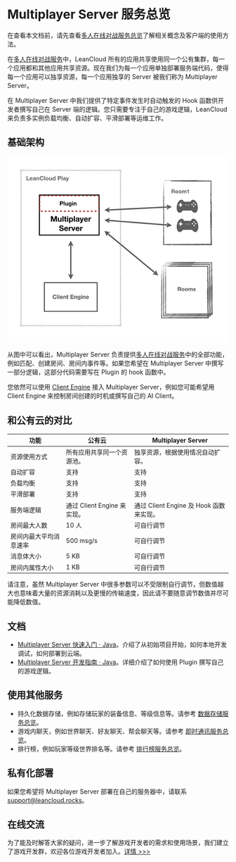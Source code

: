 # Multiplayer Server 服务总览

在查看本文档前，请先查看[多人在线对战服务总览](multiplayer.html)了解相关概念及客户端的使用方法。

在[多人在线对战服务](multiplayer.html)中，LeanCloud 所有的应用共享使用同一个公有集群，每一个应用都和其他应用共享资源。现在我们为每一个应用单独部署服务端代码，使得每一个应用可以独享资源，每一个应用独享的 Server 被我们称为 Multiplayer Server。

在 Multiplayer Server 中我们提供了特定事件发生时自动触发的 Hook 函数供开发者撰写自己在 Server 端的逻辑。您只需要专注于自己的游戏逻辑，LeanCloud 来负责多实例负载均衡、自动扩容、平滑部署等运维工作。

## 基础架构

![image](images/multiplayer-server-intro.png)

从图中可以看出，Multiplayer Server 负责提供[多人在线对战服务](multiplayer.html)中的全部功能，例如匹配、创建房间、房间内事件等。如果您希望在 Multiplayer Server 中撰写一部分逻辑，这部分代码需要写在 Plugin 的 hook 函数中。

您依然可以使用 [Client Engine](client-engine.html) 接入 Multiplayer Server，例如您可能希望用 Client Engine 来控制房间创建的时机或撰写自己的 AI Client。

## 和公有云的对比

| 功能   | 公有云   |   Multiplayer Server  |
|----------|----------|---------------|
| 资源使用方式 | 所有应用共享同一个资源池。 | 独享资源，根据使用情况自动扩容。 |
| 自动扩容 | 支持 | 支持 |
| 负载均衡 | 支持 | 支持 |
| 平滑部署 | 支持 | 支持 |
| 服务端逻辑 | 通过 Client Engine 来实现。 | 通过 Client Engine 及 Hook 函数来实现。 |
| 房间最大人数 | 10 人 | 可自行调节 |
| 房间内最大平均消息速率 | 500 msg/s | 可自行调节 |
| 消息体大小 | 5 KB | 可自行调节 |
| 房间内属性大小 | 1 KB | 可自行调节 |

请注意，虽然 Multiplayer Server 中很多参数可以不受限制自行调节，但数值越大也意味着大量的资源消耗以及更慢的传输速度，因此请不要随意调节数值并尽可能降低数值。

## 文档
* [Multiplayer Server 快速入门 &middot; Java](multiplayer-server-quick-start-java.html)。介绍了从初始项目开始，如何本地开发调试，如何部署到云端。
* [Multiplayer Server 开发指南 &middot; Java](multiplayer-server-guide-java.html)。详细介绍了如何使用 Plugin 撰写自己的游戏逻辑。

## 使用其他服务

* 持久化数据存储，例如存储玩家的装备信息、等级信息等。请参考 [数据存储服务总览](storage_overview.html)。
* 游戏内聊天，例如世界聊天、好友聊天、帮会聊天等。请参考 [即时通讯服务总览](realtime_v2.html)。
* 排行榜，例如玩家等级世界排名等。请参考 [排行榜服务总览](leaderboard.html)。

## 私有化部署
如果您希望将 Multiplayer Server 部署在自己的服务器中，请联系 support@leancloud.rocks。

## 在线交流
为了能及时解答大家的疑问，进一步了解游戏开发者的需求和使用场景，我们建立了游戏开发群，欢迎各位游戏开发者加入。[详情 >>>](https://forum.leancloud.cn/t/leancloud-qq/19389)